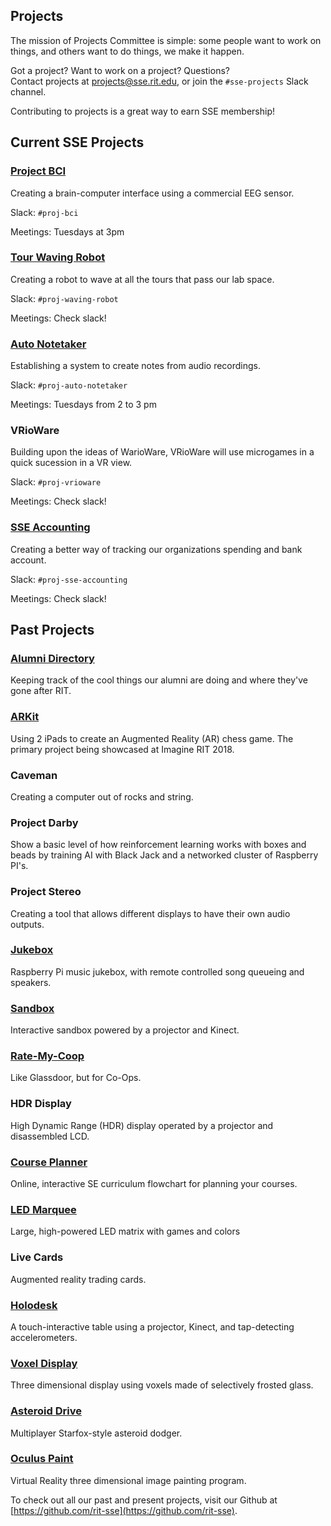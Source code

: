 Projects
-------------------
The mission of Projects Committee is simple: some people want to work on things,
and others want to do things, we make it happen.

Got a project? Want to work on a project? Questions?  
Contact projects at <projects@sse.rit.edu>, or join the `#sse-projects` Slack channel.

Contributing to projects is a great way to earn SSE membership!

Current SSE Projects
--------------------

### [Project BCI](https://github.com/rit-sse/proj-BCI)

Creating a brain-computer interface using a commercial EEG sensor.

Slack: `#proj-bci`

Meetings: Tuesdays at 3pm

### [Tour Waving Robot](https://github.com/rit-sse/robo-waver) 

Creating a robot to wave at all the tours that pass our lab space.

Slack: `#proj-waving-robot`

Meetings: Check slack!

### [Auto Notetaker](https://github.com/rit-sse/AutoNotation)

Establishing a system to create notes from audio recordings.

Slack: `#proj-auto-notetaker`

Meetings: Tuesdays from 2 to 3 pm

### VRioWare

Building upon the ideas of WarioWare, VRioWare will use microgames in a quick sucession in a VR view. 

Slack: `#proj-vrioware`

Meetings: Check slack!

### [SSE Accounting](https://github.com/rit-sse/sse-accounting)

Creating a better way of tracking our organizations spending and bank account.

Slack: `#proj-sse-accounting`

Meetings: Check slack!

Past Projects
-------------

### [Alumni Directory](https://github.com/rit-sse/sse-alumni)

Keeping track of the cool things our alumni are doing and where they've gone after RIT.

### [ARKit](https://github.com/TuckerBMorgan/ProjARKit)

Using 2 iPads to create an Augmented Reality (AR) chess game. The primary project being showcased at Imagine RIT 2018. 

### Caveman

Creating a computer out of rocks and string.

### Project Darby

Show a basic level of how reinforcement learning works with boxes and beads by training AI with Black Jack and a networked cluster of Raspberry PI's.

### Project Stereo

Creating a tool that allows different displays to have their own audio outputs.

### [Jukebox](https://github.com/rit-sse/Jukebox)

Raspberry Pi music jukebox, with remote controlled song queueing and speakers.

### [Sandbox](https://github.com/rit-sse/libfreenect2)

Interactive sandbox powered by a projector and Kinect.

### [Rate-My-Coop](https://github.com/rit-sse/RateMyCoop)

Like Glassdoor, but for Co-Ops.

### HDR Display

High Dynamic Range (HDR) display operated by a projector and disassembled LCD.

### [Course Planner](https://github.com/rit-sse/CoursePlanner)

Online, interactive SE curriculum flowchart for planning your courses.

### [LED Marquee](https://github.com/rit-sse/led-marquee)

Large, high-powered LED matrix with games and colors

### Live Cards

Augmented reality trading cards.

### [Holodesk](https://github.com/rit-sse/holo-desk)

A touch-interactive table using a projector, Kinect, and tap-detecting accelerometers.

### [Voxel Display](https://github.com/rit-sse/Voxel-Display)

Three dimensional display using voxels made of selectively frosted glass.

### [Asteroid Drive](https://github.com/rit-sse/shoot-it)

Multiplayer Starfox-style asteroid dodger.

### [Oculus Paint](https://github.com/rit-sse/OculusPaint)

Virtual Reality three dimensional image painting program.

To check out all our past and present projects, visit our Github at [https://github.com/rit-sse](https://github.com/rit-sse).
